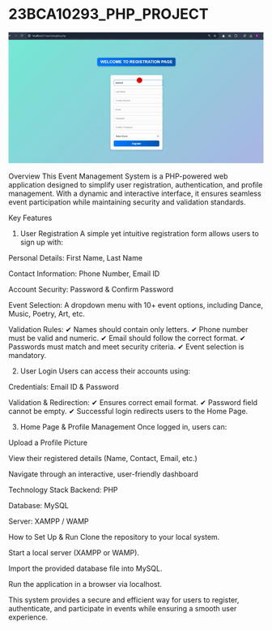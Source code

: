 # 23BCA10293_PHP_PROJECT
![Demo](video.gif)

Overview
This Event Management System is a PHP-powered web application designed to simplify user registration, authentication, and profile management. With a dynamic and interactive interface, it ensures seamless event participation while maintaining security and validation standards.

Key Features
1. User Registration
A simple yet intuitive registration form allows users to sign up with:

Personal Details: First Name, Last Name

Contact Information: Phone Number, Email ID

Account Security: Password & Confirm Password

Event Selection: A dropdown menu with 10+ event options, including Dance, Music, Poetry, Art, etc.

Validation Rules:
✔ Names should contain only letters.
✔ Phone number must be valid and numeric.
✔ Email should follow the correct format.
✔ Passwords must match and meet security criteria.
✔ Event selection is mandatory.

2. User Login
Users can access their accounts using:

Credentials: Email ID & Password

Validation & Redirection:
✔ Ensures correct email format.
✔ Password field cannot be empty.
✔ Successful login redirects users to the Home Page.

3. Home Page & Profile Management
Once logged in, users can:

Upload a Profile Picture

View their registered details (Name, Contact, Email, etc.)

Navigate through an interactive, user-friendly dashboard

Technology Stack
Backend: PHP

Database: MySQL

Server: XAMPP / WAMP

How to Set Up & Run
Clone the repository to your local system.

Start a local server (XAMPP or WAMP).

Import the provided database file into MySQL.

Run the application in a browser via localhost.

This system provides a secure and efficient way for users to register, authenticate, and participate in events while ensuring a smooth user experience.







